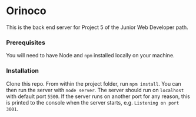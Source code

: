 # Orinoco #

This is the back end server for Project 5 of the Junior Web Developer path.

### Prerequisites ###

You will need to have Node and `npm` installed locally on your machine.

### Installation ###

Clone this repo. From within the project folder, run `npm install`. You 
can then run the server with `node server`. 
The server should run on `localhost` with default port `5500`. If the
server runs on another port for any reason, this is printed to the
console when the server starts, e.g. `Listening on port 3001`.
